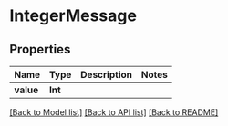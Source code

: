 # IntegerMessage

## Properties
Name | Type | Description | Notes
------------ | ------------- | ------------- | -------------
**value** | **Int** |  | 

[[Back to Model list]](../README.md#documentation-for-models) [[Back to API list]](../README.md#documentation-for-api-endpoints) [[Back to README]](../README.md)


